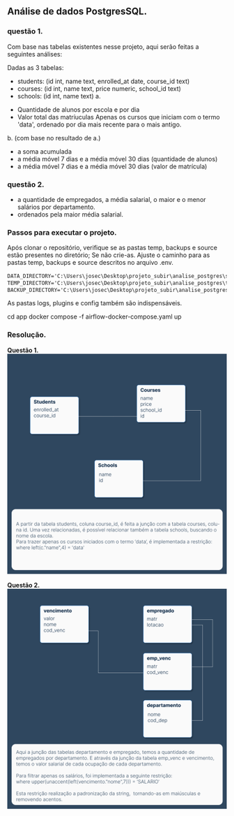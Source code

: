 ## Análise de dados PostgresSQL.

### questão 1.

Com base nas tabelas existentes nesse projeto, aqui serão feitas a seguintes análises:

Dadas as 3 tabelas:
- students: (id int, name text, enrolled_at date, course_id text)
- courses: (id int, name text, price numeric, school_id text)
- schools: (id int, name text)
a. 
* Quantidade de alunos por escola e por dia
* Valor total das matríuculas
Apenas os cursos que iniciam com o termo 'data', ordenado por dia mais recente para o mais antigo.

b. (com base no resultado de a.)
* a soma acumulada
* a média móvel 7 dias e a média móvel 30 dias (quantidade de alunos)
* a média móvel 7 dias e a média móvel 30 dias (valor de matrícula)

### questão 2.
* a quantidade de empregados, a média salarial, o maior e o menor salários por departamento.
* ordenados pela maior média salarial.

### Passos para executar o projeto.
Após clonar o repositório, verifique se as pastas temp, backups e source estão presentes no diretório; Se não crie-as.
Ajuste o caminho para as pastas temp, backups e source descritos no arquivo .env.
```
DATA_DIRECTORY='C:\Users\josec\Desktop\projeto_subir\analise_postgres\source'
TEMP_DIRECTORY='C:\Users\josec\Desktop\projeto_subir\analise_postgres\temp'
BACKUP_DIRECTORY='C:\Users\josec\Desktop\projeto_subir\analise_postgres\backups'
```

As pastas logs, plugins e config também são indispensáveis. 

cd app
docker compose -f airflow-docker-compose.yaml up   

### Resolução.

**Questão 1.**
![questão 1](app/imagens/diagrama_questao_1.png)



**Questão 2.** <br>
![questão 1](app/imagens/diagrama_questao_2.png)


